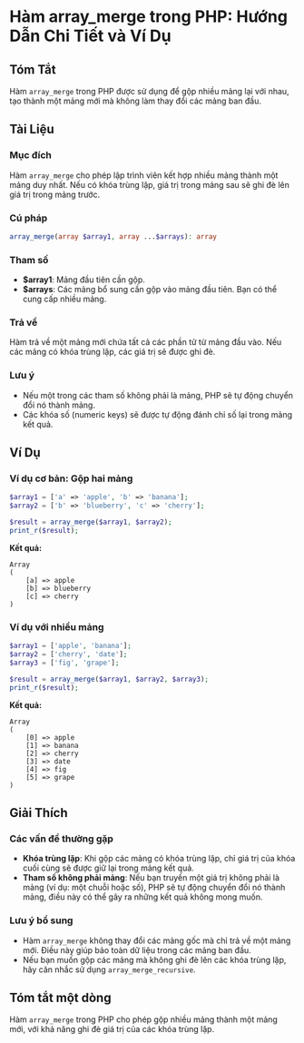<!--
Meta Description: # Hàm array_merge trong PHP: Hướng Dẫn Chi Tiết và Ví Dụ ## Tóm Tắt Hàm `array_merge` trong PHP được sử dụng để gộp nhiều mảng lại với nhau, tạo thành...
Meta Keywords: mảng, các, trong, một, array_merge
-->

# Hàm array_merge trong PHP: Hướng Dẫn Chi Tiết và Ví Dụ

## Tóm Tắt
Hàm `array_merge` trong PHP được sử dụng để gộp nhiều mảng lại với nhau, tạo thành một mảng mới mà không làm thay đổi các mảng ban đầu.

## Tài Liệu
### Mục đích
Hàm `array_merge` cho phép lập trình viên kết hợp nhiều mảng thành một mảng duy nhất. Nếu có khóa trùng lặp, giá trị trong mảng sau sẽ ghi đè lên giá trị trong mảng trước.

### Cú pháp
```php
array_merge(array $array1, array ...$arrays): array
```

### Tham số
- **$array1**: Mảng đầu tiên cần gộp.
- **$arrays**: Các mảng bổ sung cần gộp vào mảng đầu tiên. Bạn có thể cung cấp nhiều mảng.

### Trả về
Hàm trả về một mảng mới chứa tất cả các phần tử từ mảng đầu vào. Nếu các mảng có khóa trùng lặp, các giá trị sẽ được ghi đè.

### Lưu ý
- Nếu một trong các tham số không phải là mảng, PHP sẽ tự động chuyển đổi nó thành mảng.
- Các khóa số (numeric keys) sẽ được tự động đánh chỉ số lại trong mảng kết quả.

## Ví Dụ
### Ví dụ cơ bản: Gộp hai mảng
```php
$array1 = ['a' => 'apple', 'b' => 'banana'];
$array2 = ['b' => 'blueberry', 'c' => 'cherry'];

$result = array_merge($array1, $array2);
print_r($result);
```
**Kết quả:**
```
Array
(
    [a] => apple
    [b] => blueberry
    [c] => cherry
)
```

### Ví dụ với nhiều mảng
```php
$array1 = ['apple', 'banana'];
$array2 = ['cherry', 'date'];
$array3 = ['fig', 'grape'];

$result = array_merge($array1, $array2, $array3);
print_r($result);
```
**Kết quả:**
```
Array
(
    [0] => apple
    [1] => banana
    [2] => cherry
    [3] => date
    [4] => fig
    [5] => grape
)
```

## Giải Thích
### Các vấn đề thường gặp
- **Khóa trùng lặp**: Khi gộp các mảng có khóa trùng lặp, chỉ giá trị của khóa cuối cùng sẽ được giữ lại trong mảng kết quả.
- **Tham số không phải mảng**: Nếu bạn truyền một giá trị không phải là mảng (ví dụ: một chuỗi hoặc số), PHP sẽ tự động chuyển đổi nó thành mảng, điều này có thể gây ra những kết quả không mong muốn.

### Lưu ý bổ sung
- Hàm `array_merge` không thay đổi các mảng gốc mà chỉ trả về một mảng mới. Điều này giúp bảo toàn dữ liệu trong các mảng ban đầu.
- Nếu bạn muốn gộp các mảng mà không ghi đè lên các khóa trùng lặp, hãy cân nhắc sử dụng `array_merge_recursive`.

## Tóm tắt một dòng
Hàm `array_merge` trong PHP cho phép gộp nhiều mảng thành một mảng mới, với khả năng ghi đè giá trị của các khóa trùng lặp.